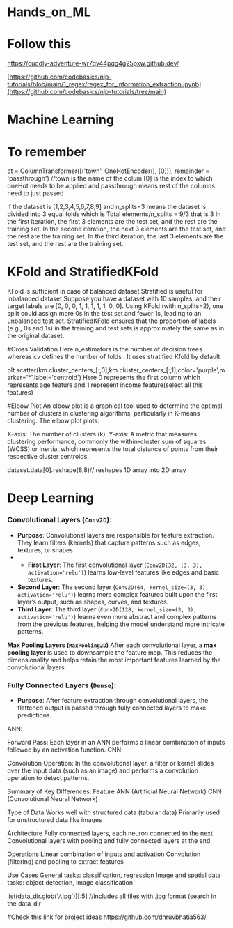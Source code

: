 # Hands_on_ML

# Follow this
https://cuddly-adventure-wr7qv44pqg4g25pxw.github.dev/

[https://github.com/codebasics/nlp-tutorials/blob/main/1_regex/regex_for_information_extraction.ipynb](https://github.com/codebasics/nlp-tutorials/tree/main)

# Machine Learning

# To remember

ct = ColumnTransformer([('town', OneHotEncoder(), [0])], remainder = 'passthrough') //town is the name of the colum [0] is the index to which oneHot needs to be applied and passthrough means rest of the columns need to just passed

if the dataset is [1,2,3,4,5,6,7,8,9] and n_splits=3
means the dataset is divided into 3 equal folds which is Total elements/n_splits = 9/3 that is 3
In the first iteration, the first 3 elements are the test set, and the rest are the training set.
In the second iteration, the next 3 elements are the test set, and the rest are the training set.
In the third iteration, the last 3 elements are the test set, and the rest are the training set.


# KFold and StratifiedKFold
KFold is sufficient in case of balanced dataset
Stratified is useful for inbalanced dataset
Suppose you have a dataset with 10 samples, and their target labels are [0, 0, 0, 1, 1, 1, 1, 1, 0, 0].
Using KFold (with n_splits=2), one split could assign more 0s in the test set and fewer 1s, leading to an unbalanced test set.
StratifiedKFold ensures that the proportion of labels (e.g., 0s and 1s) in the training and test sets is approximately the same as in the original dataset.

#Cross Validation 
Here n_estimators is the number of decision trees whereas cv defines the number of folds . It uses stratified Kfold by default

plt.scatter(km.cluster_centers_[:,0],km.cluster_centers_[:,1],color='purple',marker='*',label='centroid')
Here 0 represents the first column which represents age feature and 1 represent income feature(select all this features)


#Elbow Plot
An elbow plot is a graphical tool used to determine the optimal number of clusters in clustering algorithms, particularly in K-means clustering.
The elbow plot plots:

X-axis: The number of clusters (k).
Y-axis: A metric that measures clustering performance, commonly the within-cluster sum of squares (WCSS) or inertia, which represents the total distance of points from their respective cluster centroids.

dataset.data[0].reshape(8,8)// reshapes 1D array into 2D array


# Deep Learning

### **Convolutional Layers (`Conv2D`)**:

- **Purpose**: Convolutional layers are responsible for feature extraction. They learn filters (kernels) that capture patterns such as edges, textures, or shapes
- - **First Layer**: The first convolutional layer (`Conv2D(32, (3, 3), activation='relu')`) learns low-level features like edges and basic textures.
- **Second Layer**: The second layer (`Conv2D(64, kernel_size=(3, 3), activation='relu')`) learns more complex features built upon the first layer’s output, such as shapes, curves, and textures.
- **Third Layer**: The third layer (`Conv2D(128, kernel_size=(3, 3), activation='relu')`) learns even more abstract and complex patterns from the previous features, helping the model understand more intricate patterns.

**Max Pooling Layers (`MaxPooling2D`)**
After each convolutional layer, a **max pooling layer** is used to downsample the feature map. This reduces the dimensionality and helps retain the most important features learned by the convolutional layers


### **Fully Connected Layers (`Dense`)**:

- **Purpose**: After feature extraction through convolutional layers, the flattened output is passed through fully connected layers to make predictions.

ANN:

Forward Pass: Each layer in an ANN performs a linear combination of inputs followed by an activation function.
CNN:

Convolution Operation: In the convolutional layer, a filter or kernel slides over the input data (such as an image) and performs a convolution operation to detect patterns. 

Summary of Key Differences:
Feature	                       ANN (Artificial Neural Network)                                     CNN (Convolutional Neural Network)

Type of Data                	Works well with structured data (tabular data)	                     Primarily used for unstructured data like images

Architecture	                Fully connected layers, each neuron connected to the next            	Convolutional layers with pooling and fully connected layers at the end

Operations                   	Linear combination of inputs and activation	                           Convolution (filtering) and pooling to extract features

Use Cases	                    General tasks: classification, regression	                             Image and spatial data tasks: object detection, image classification




list(data_dir.glob('*/*.jpg'))[:5] //includes all files with .jpg format (search in the data_dir



#Check this link for project ideas
https://github.com/dhruvbhatia563/

